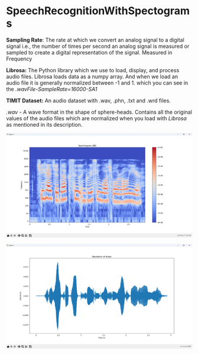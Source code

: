 # SpeechRecognitionWithSpectograms

**Sampling Rate**:
The rate at which we convert an analog signal to a digital signal i.e., the number of times per second an analog signal is measured or sampled to create a digital representation of the signal. Measured in Frequency

**Librosa:**
The Python library which we use to load, display, and process audio files.
Librosa loads data as a numpy array. And when we load an audio file it is generally normalized between -1 and 1. which you can see in the _.wavFile-SampleRate=16000-SA1_


**TIMIT Dataset:**
An audio dataset with .wav, .phn, .txt and .wrd files.

_.wav_ - A wave format in the shape of sphere-heads. 
Contains all the original values of the audio files which are normalized when you load with _Librosa_ as mentioned in its description.


![alt text](https://github.com/SivarajuRanga1002/SpeechRecognitionWithSpectograms/blob/main/Spectrogram-SA1.png?raw=true)


![alt text](https://github.com/SivarajuRanga1002/SpeechRecognitionWithSpectograms/blob/main/.wavFile-SampleRate=44100-SA1.png?raw=true)
